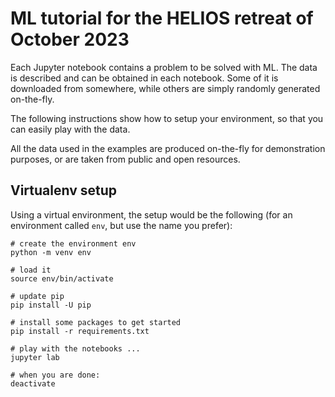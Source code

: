 # ML tutorial for the HELIOS retreat of October 2023

Each Jupyter notebook contains a problem to be solved with ML. The data is described and can be obtained in each
notebook. Some of it is downloaded from somewhere, while others are simply randomly generated on-the-fly.

The following instructions show how to setup your environment, so that you can easily play with the data.

All the data used in the examples are produced on-the-fly for demonstration purposes, or are taken from public and open resources.

## Virtualenv setup

Using a virtual environment,
the setup would be the following (for an environment called `env`, but use the name
you prefer):

```
# create the environment env
python -m venv env

# load it
source env/bin/activate

# update pip
pip install -U pip

# install some packages to get started
pip install -r requirements.txt

# play with the notebooks ...
jupyter lab

# when you are done:
deactivate
```

